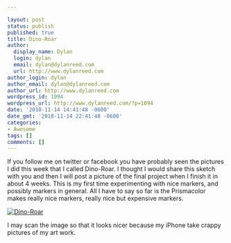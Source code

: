 ```yaml
---

layout: post
status: publish
published: true
title: Dino-Roar
author:
  display_name: Dylan
  login: dylan
  email: dylan@dylanreed.com
  url: http://www.dylanreed.com
author_login: dylan
author_email: dylan@dylanreed.com
author_url: http://www.dylanreed.com
wordpress_id: 1094
wordpress_url: http://www.dylanreed.com/?p=1094
date: '2010-11-14 14:41:48 -0600'
date_gmt: '2010-11-14 22:41:48 -0600'
categories:
- Awesome
tags: []
comments: []
---
```


If you follow me on twitter or facebook you have probably seen the pictures I did this week that I called Dino-Roar. I thought I would share this sketch with you and then I will post a picture of the final project when I finish it in about 4 weeks. This is my first time experimenting with nice markers, and possibly markers in general. All I have to say so far is the Prismacolor makes really nice markers, really nice but expensive markers.

[![][1]][2]

   [1]: http://farm5.static.flickr.com/4086/5170462341_7236f1189e_o.jpg (Dino-Roar)
   [2]: http://farm5.static.flickr.com/4086/5170462341_7236f1189e_o.jpg

I may scan the image so that it looks nicer because my iPhone take crappy pictures of my art work.
